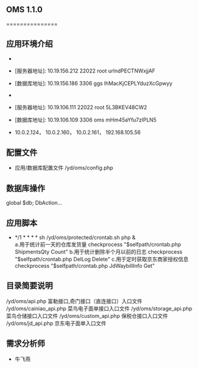 ## OMS 1.1.0 ##
===============

## 应用环境介绍

- [测试环境]: http://10.19.156.212:81/oms/index.php?r=site/login
- [服务器地址]: 10.19.156.212  22022 root urlndPECTNWxjjAF
- [数据库地址]: 10.19.156.186  3306  ggs  IhMacKjCEPLYduzXcGpwyy


- [UAT环境]: http://uat.omscp.yundasys.com:16111/oms/index.php?r=site/login
- [服务器地址]: 10.19.106.111  22022 root  5L3BKEV48CW2
- [数据库地址]: 10.19.106.109  3306  oms   mHm45aYfu7zIPLN5


- [线上环境]: http://oms.yundasys.com:2124/oms/index.php?r=site/login
10.0.2.124，
10.0.2.160，
10.0.2.161，
192.168.105.56

## 配置文件

- 应用/数据库配置文件 /yd/oms/config.php

## 数据库操作

global $db;
DbAction...

## 应用脚本

- */1 * * * * sh /yd/oms/protected/crontab.sh php &    
	a.用于统计前一天的仓库发货量   checkprocess "$selfpath/crontab.php ShipmentsQty Count"  
	b.用于统计删除半个月以前的日志 checkprocess "$selfpath/crontab.php DelLog Delete"
	c.用于定时获取京东商家授权信息 checkprocess "$selfpath/crontab.php JdWaybillInfo Get"

## 目录简要说明

/yd/oms/api.php          富勒接口,奇门接口（直连接口）入口文件
/yd/oms/cainiao_api.php  菜鸟电子面单接口入口文件
/yd/oms/storage_api.php  菜鸟仓储接口入口文件
/yd/oms/custom_api.php   保税仓接口入口文件
/yd/oms/jd_api.php       京东电子面单入口文件


## 需求分析师

- 牛飞燕

